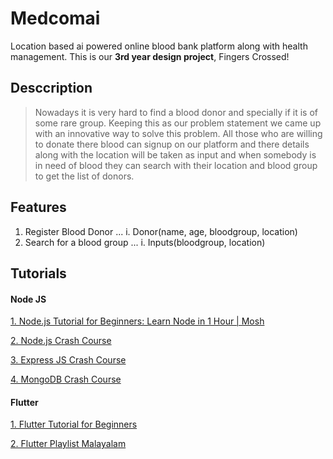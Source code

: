 # Medcomai
Location based ai powered online blood bank platform along with health management. This is our **3rd year design project**, Fingers Crossed!

## Desccription
>Nowadays it is very hard to find a blood donor and specially if it is of some rare group. Keeping this as our problem statement we came up with an innovative way to solve this problem. All those who are willing to donate there blood can signup on our platform and there details along with the location will be taken as input and when somebody is in need of blood they can search with their location and blood group to get the list of donors.

## Features

1. Register Blood Donor
... i. Donor(name, age, bloodgroup, location)
2. Search for a blood group
... i. Inputs(bloodgroup, location) 


## Tutorials 
#### Node JS
[1. Node.js Tutorial for Beginners: Learn Node in 1 Hour | Mosh](https://www.youtube.com/watch?v=TlB_eWDSMt4)

[2. Node.js Crash Course](https://www.youtube.com/watch?v=fBNz5xF-Kx4)

[3. Express JS Crash Course](https://www.youtube.com/watch?v=L72fhGm1tfE)

[4. MongoDB Crash Course](https://www.youtube.com/watch?v=-56x56UppqQ)

#### Flutter 
[1. Flutter Tutorial for Beginners ](https://www.youtube.com/watch?v=1ukSR1GRtMU&list=PL4cUxeGkcC9jLYyp2Aoh6hcWuxFDX6PBJ)

[2. Flutter Playlist Malayalam](https://www.youtube.com/watch?v=tCzyhf-f7zo)


